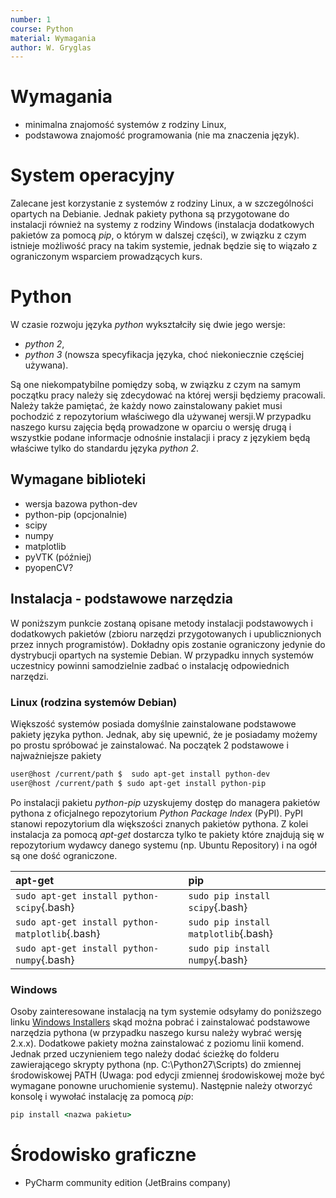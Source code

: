 ```yaml
---
number: 1
course: Python
material: Wymagania
author: W. Gryglas
---
```


# Wymagania

- minimalna znajomość systemów z rodziny Linux,
- podstawowa znajomość programowania (nie ma znaczenia język).

# System operacyjny
Zalecane jest korzystanie z systemów z rodziny Linux, a w szczególności opartych na Debianie. Jednak pakiety pythona są przygotowane do instalacji również na systemy z rodziny Windows (instalacja dodatkowych pakietów za pomocą *pip*, o którym w dalszej części), w związku z czym istnieje możliwość pracy na takim systemie, jednak będzie się to wiązało z ograniczonym wsparciem prowadzących kurs.

# Python
W czasie rozwoju języka *python* wykształciły się dwie jego wersje:
- *python 2*,
- *python 3* (nowsza specyfikacja języka, choć niekoniecznie częściej używana).

Są one niekompatybilne pomiędzy sobą, w związku z czym na samym początku pracy należy się zdecydować na której wersji będziemy pracowali. Należy także pamiętać, że każdy nowo zainstalowany pakiet musi pochodzić z repozytorium właściwego dla używanej wersji.W przypadku naszego kursu zajęcia będą prowadzone w oparciu o wersję drugą i wszystkie podane informacje odnośnie instalacji i pracy z językiem będą właściwe tylko do standardu języka *python 2*. 

## Wymagane biblioteki
- wersja bazowa python-dev
- python-pip (opcjonalnie)
- scipy
- numpy
- matplotlib
- pyVTK (później)
- pyopenCV?

## Instalacja - podstawowe narzędzia
W poniższym punkcie zostaną opisane metody instalacji podstawowych i dodatkowych pakietów (zbioru narzędzi przygotowanych i upublicznionych przez innych programistów). Dokładny opis zostanie ograniczony jedynie do dystrybucji opartych na systemie Debian. W przypadku innych systemów uczestnicy powinni samodzielnie zadbać o instalację odpowiednich narzędzi.

### Linux (rodzina systemów Debian)
Większość systemów posiada domyślnie zainstalowane podstawowe pakiety języka python. Jednak, aby się upewnić, że je posiadamy możemy po prostu spróbować je zainstalować. Na początek 2 podstawowe i najważniejsze pakiety
```bash
user@host /current/path $  sudo apt-get install python-dev
user@host /current/path $ sudo apt-get install python-pip
```
Po instalacji pakietu *python-pip* uzyskujemy dostęp do managera pakietów pythona z oficjalnego repozytorium *Python Package Index* (PyPI). PyPI stanowi repozytorium dla większości znanych pakietów pythona. Z kolei instalacja za pomocą *apt-get* dostarcza tylko te pakiety które znajdują się w repozytorium wydawcy danego systemu (np. Ubuntu Repository) i na ogół są one dość ograniczone. 

|apt-get| pip |
|:--------|:----|
|`sudo apt-get install python-scipy`{.bash} | `sudo pip install scipy`{.bash}|
|`sudo apt-get install python-matplotlib`{.bash} | `sudo pip install matplotlib`{.bash}|
|`sudo apt-get install python-numpy`{.bash} | `sudo pip install numpy`{.bash}|

### Windows
Osoby zainteresowane instalacją na tym systemie odsyłamy do poniższego linku [Windows Installers](https://www.python.org/downloads/windows/) skąd można pobrać i zainstalować podstawowe narzędzia pythona (w przypadku naszego kursu należy wybrać wersję 2.x.x). 
Dodatkowe pakiety można zainstalować z poziomu linii komend. Jednak przed uczynieniem tego należy dodać ścieżkę do folderu zawierającego skrypty pythona (np. C:\Python27\Scripts) do zmiennej środowiskowej PATH (Uwaga: pod edycji zmiennej środowiskowej może być wymagane ponowne uruchomienie systemu). Następnie należy otworzyć konsolę i wywołać instalację za pomocą *pip*:
```bat
pip install <nazwa pakietu>
```



# Środowisko graficzne
 - PyCharm community edition (JetBrains company)

